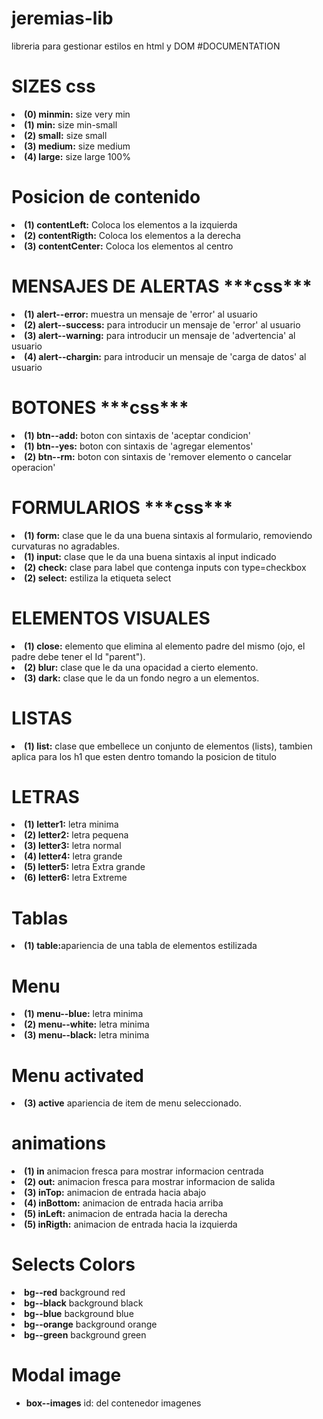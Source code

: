 # jeremias-lib
libreria para gestionar estilos en html y DOM
#DOCUMENTATION




<h1>SIZES css</h1>

<li><strong>(0) minmin:</strong> size very min</li>
<li><strong>(1) min:</strong> size min-small</li>
<li><strong>(2) small:</strong> size small</li>
<li><strong>(3) medium:</strong> size medium</li>
<li><strong>(4) large:</strong> size large 100%</li>


<h1>Posicion de contenido</h1>
<li><strong>(1) contentLeft:</strong> Coloca los elementos a la izquierda</li>
<li><strong>(2) contentRigth:</strong> Coloca los elementos a la derecha</li>
<li><strong>(3) contentCenter:</strong> Coloca los elementos al centro</li>
<h1>MENSAJES DE ALERTAS
***css***</h1>

<li><strong>(1) alert--error:</strong> muestra un mensaje de 'error' al usuario</li>
<li><strong>(2) alert--success:</strong> para introducir un mensaje de 'error' al usuario</li>
<li><strong>(3) alert--warning:</strong> para introducir un mensaje de 'advertencia' al usuario</li>
<li><strong>(4) alert--chargin:</strong> para introducir un mensaje de 'carga de datos' al usuario</li>

<h1>BOTONES
***css***</h1>

<li><strong>(1) btn--add:</strong> boton con sintaxis de 'aceptar condicion'</li>
<li><strong>(1) btn--yes:</strong> boton con sintaxis de 'agregar elementos'</li>
<li><strong>(2) btn--rm:</strong> boton con sintaxis de 'remover elemento o cancelar operacion'</li>

<h1>FORMULARIOS
***css***</h1>

<li><strong>(1) form:</strong> clase que le da una buena sintaxis al formulario, removiendo curvaturas no agradables.</li>

<li><strong>(1) input:</strong> clase que le da una buena sintaxis al input indicado</li>


 <li><strong>(2) check:</strong> clase para label que contenga inputs con type=checkbox</li>

  <li><strong>(2) select:</strong> estiliza la etiqueta select</li>

<h1>ELEMENTOS VISUALES</h1>

<li><strong>(1) close:</strong> elemento que elimina al elemento padre del mismo (ojo, el padre debe tener el Id "parent").</li>

<li><strong>(2) blur:</strong> clase que le da una opacidad a cierto elemento.</li>

<li><strong>(3) dark:</strong> clase que le da un fondo negro a un elementos.</li>

<h1>LISTAS</h1>

<li><strong>(1) list:</strong> clase que embellece un conjunto de elementos (lists), tambien aplica para los h1 que esten dentro tomando la posicion de titulo</li>


<h1>LETRAS</h1>

<li><strong>(1) letter1:</strong> letra minima</li>
<li><strong>(2) letter2:</strong> letra pequena</li>
<li><strong>(3) letter3:</strong> letra normal</li>
<li><strong>(4) letter4:</strong> letra grande</li>
<li><strong>(5) letter5:</strong> letra Extra grande</li>
<li><strong>(6) letter6:</strong> letra Extreme</li>


<h1>Tablas</h1>

<li><strong>(1) table:</strong>apariencia de una tabla de elementos estilizada</li>



<h1>Menu</h1>

<li><strong>(1) menu--blue:</strong> letra minima</li>

<li><strong>(2) menu--white:</strong> letra minima</li>

<li><strong>(3) menu--black:</strong> letra minima</li>

<!-- Menu activated -->

<h1>Menu activated</h1>

<li><strong>(3) active</strong> apariencia de item de menu seleccionado.</li>

<h1>animations</h1>

<li><strong>(1) in</strong> animacion fresca para mostrar informacion centrada</li>
<li><strong>(2) out:</strong> animacion fresca para mostrar informacion de salida</li>
<li><strong>(3) inTop:</strong> animacion de entrada hacia abajo</li>
<li><strong>(4) inBottom:</strong> animacion de entrada hacia arriba</li>
<li><strong>(5) inLeft:</strong> animacion de entrada hacia la derecha</li>
<li><strong>(5) inRigth:</strong> animacion de entrada hacia la izquierda</li>

<h1>Selects Colors</h1>

<li><strong>bg--red</strong> background red</li>
<li><strong>bg--black</strong> background black</li>
<li><strong>bg--blue</strong> background blue</li>
<li><strong>bg--orange</strong> background orange</li>
<li><strong>bg--green</strong> background green</li>


<!-- Modal images -->

<h1>Modal image</h1>
<ul>
  <li><strong>box--images</strong> id: del contenedor imagenes</li>

</ul>
